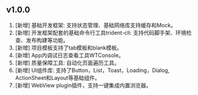 ## v1.0.0
1. [新增] 基础开发框架: 支持状态管理、基础网络库支持缓存和Mock。
1. [新增] 开发框架配套的基础命令行工具trident-cli: 支持代码脚手架、环境检查、发布构建等功能。
2. [新增] 项目模板支持了tab模板和blank模板。
1. [新增] App内调试日志查看工具WTConsole。
1. [新增] 质量保障工具: 自动化页面遍历工具。
1. [新增] UI组件库: 支持了Button，List，Toast，Loading，Dialog, ActionSheet和Layout等基础组件。
1. [新增] WebView plugin插件，支持一键集成内置浏览器。
